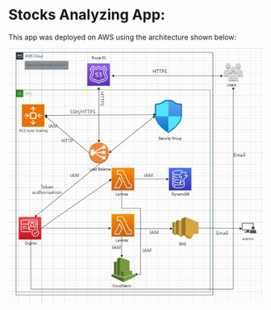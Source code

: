 # Stocks Analyzing App:

This app was deployed on AWS using the architecture shown below:

![App Architecture](images/App_architecture.jpeg)
